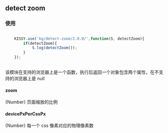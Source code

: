 ## detect zoom

### 使用

``` javascript

	KISSY.use('kg/detect-zoom/2.0.0/',function(S, detectZoom){
		if(detectZoom){
			S.log(detectZoom());
		}
	});
	
```
	
	
该模块在支持的浏览器上是一个函数，执行后返回一个对象包含两个属性，在不支持的浏览器上是 null

#### zoom

{Number} 页面缩放的比例

#### devicePxPerCssPx

{Number} 每一个 css 像素对应的物理像素数